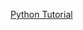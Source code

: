 [Python Tutorial](https://github.com/kaimen-walters/kaimen-walters.github.io/blob/master/Tutorials/Python) 
